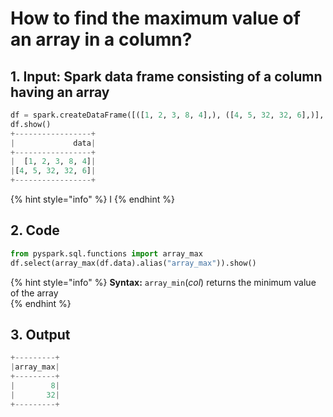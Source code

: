 # How to find the maximum value of an array in a column?



## 1.  Input:  Spark data frame consisting of a column having an array

```python
df = spark.createDataFrame([([1, 2, 3, 8, 4],), ([4, 5, 32, 32, 6],)], ['data'])
df.show()
+-----------------+
|             data|
+-----------------+
|  [1, 2, 3, 8, 4]|
|[4, 5, 32, 32, 6]|
+-----------------+
```

{% hint style="info" %}
I
{% endhint %}

## 2.  Code 

```python
from pyspark.sql.functions import array_max
df.select(array_max(df.data).alias("array_max")).show()
```

{% hint style="info" %}
**Syntax:**  `array_min`\(_col_\)                                                                                                                 returns the minimum value of the array                                                                                                                                                                                                                                                       
{% endhint %}

## 3. Output

```python
+---------+
|array_max|
+---------+
|        8|
|       32|
+---------+
```


